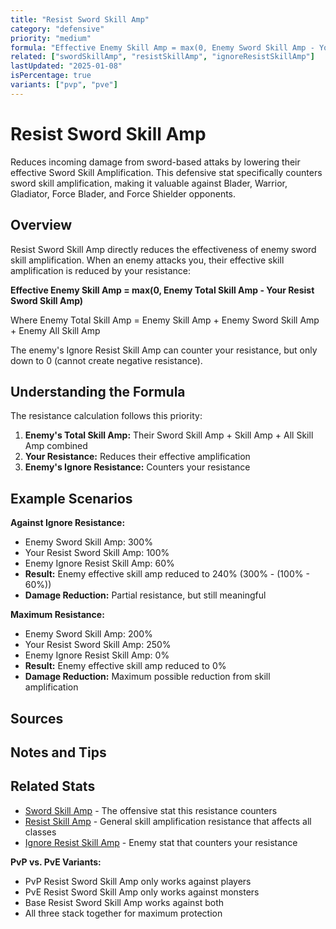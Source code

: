 ```yaml
---
title: "Resist Sword Skill Amp"
category: "defensive"
priority: "medium"
formula: "Effective Enemy Skill Amp = max(0, Enemy Sword Skill Amp - Your Resist Sword Skill Amp)"
related: ["swordSkillAmp", "resistSkillAmp", "ignoreResistSkillAmp"]
lastUpdated: "2025-01-08"
isPercentage: true
variants: ["pvp", "pve"]
---
```


# Resist Sword Skill Amp

Reduces incoming damage from sword-based attaks by lowering their effective Sword Skill Amplification. This defensive stat specifically counters sword skill amplification, making it valuable against Blader, Warrior, Gladiator, Force Blader, and Force Shielder opponents.

## Overview

Resist Sword Skill Amp directly reduces the effectiveness of enemy sword skill amplification. When an enemy attacks you, their effective skill amplification is reduced by your resistance:

**Effective Enemy Skill Amp = max(0, Enemy Total Skill Amp - Your Resist Sword Skill Amp)**

Where Enemy Total Skill Amp = Enemy Skill Amp + Enemy Sword Skill Amp + Enemy All Skill Amp

The enemy's Ignore Resist Skill Amp can counter your resistance, but only down to 0 (cannot create negative resistance).

## Understanding the Formula

The resistance calculation follows this priority:

1. **Enemy's Total Skill Amp:** Their Sword Skill Amp + Skill Amp + All Skill Amp combined
2. **Your Resistance:** Reduces their effective amplification
3. **Enemy's Ignore Resistance:** Counters your resistance

## Example Scenarios

**Against Ignore Resistance:**
- Enemy Sword Skill Amp: 300%
- Your Resist Sword Skill Amp: 100%
- Enemy Ignore Resist Skill Amp: 60%
- **Result:** Enemy effective skill amp reduced to 240% (300% - (100% - 60%))
- **Damage Reduction:** Partial resistance, but still meaningful

**Maximum Resistance:**
- Enemy Sword Skill Amp: 200%
- Your Resist Sword Skill Amp: 250%
- Enemy Ignore Resist Skill Amp: 0%
- **Result:** Enemy effective skill amp reduced to 0%
- **Damage Reduction:** Maximum possible reduction from skill amplification

## Sources

## Notes and Tips

## Related Stats

- [Sword Skill Amp](/stats/sword-skill-amp) - The offensive stat this resistance counters
- [Resist Skill Amp](/stats/resist-skill-amp) - General skill amplification resistance that affects all classes
- [Ignore Resist Skill Amp](/stats/ignore-resist-skill-amp) - Enemy stat that counters your resistance


**PvP vs. PvE Variants:**
- PvP Resist Sword Skill Amp only works against players
- PvE Resist Sword Skill Amp only works against monsters
- Base Resist Sword Skill Amp works against both
- All three stack together for maximum protection
